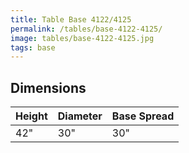 ```yaml
---
title: Table Base 4122/4125
permalink: /tables/base-4122-4125/
image: tables/base-4122-4125.jpg
tags: base
---
```





## Dimensions

Height | Diameter | Base Spread
-------|----------|------------
42"    | 30"      | 30"